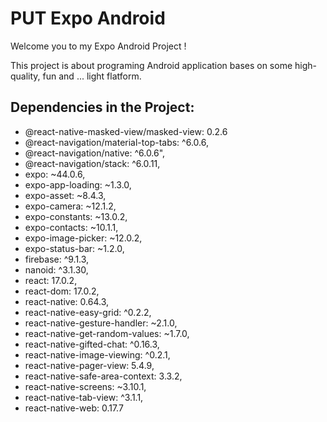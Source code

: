 # PUT Expo Android

Welcome you to my Expo Android Project !

This project is about programing Android application bases on some high-quality, fun and ... light flatform.



## Dependencies in the Project: 
- @react-native-masked-view/masked-view: 0.2.6
- @react-navigation/material-top-tabs: ^6.0.6,
- @react-navigation/native: ^6.0.6",
-  @react-navigation/stack: ^6.0.11,
-  expo: ~44.0.6,
-  expo-app-loading: ~1.3.0,
-  expo-asset: ~8.4.3,
-  expo-camera: ~12.1.2,
-  expo-constants: ~13.0.2,
-  expo-contacts: ~10.1.1,
-  expo-image-picker: ~12.0.2,
-  expo-status-bar: ~1.2.0,
-  firebase: ^9.1.3,
-  nanoid: ^3.1.30,
-  react: 17.0.2,
-  react-dom: 17.0.2,
-  react-native: 0.64.3,
-  react-native-easy-grid: ^0.2.2,
-  react-native-gesture-handler: ~2.1.0,
-  react-native-get-random-values: ~1.7.0,
-  react-native-gifted-chat: ^0.16.3,
-  react-native-image-viewing: ^0.2.1,
-  react-native-pager-view: 5.4.9,
-  react-native-safe-area-context: 3.3.2,
-  react-native-screens: ~3.10.1,
-  react-native-tab-view: ^3.1.1,
-  react-native-web: 0.17.7


